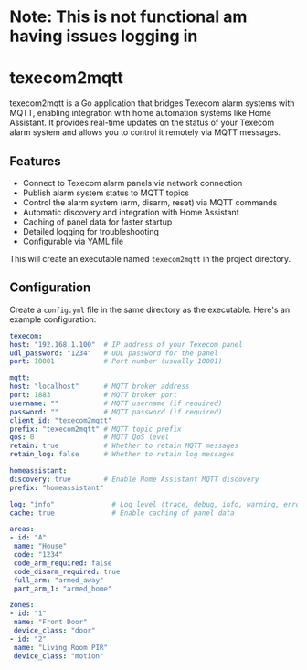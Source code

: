 # Note: This is not functional am having issues logging in

# texecom2mqtt

texecom2mqtt is a Go application that bridges Texecom alarm systems with MQTT, enabling integration with home automation systems like Home Assistant. It provides real-time updates on the status of your Texecom alarm system and allows you to control it remotely via MQTT messages.

## Features

- Connect to Texecom alarm panels via network connection
- Publish alarm system status to MQTT topics
- Control the alarm system (arm, disarm, reset) via MQTT commands
- Automatic discovery and integration with Home Assistant
- Caching of panel data for faster startup
- Detailed logging for troubleshooting
- Configurable via YAML file

This will create an executable named `texecom2mqtt` in the project directory.

## Configuration

Create a `config.yml` file in the same directory as the executable. Here's an example configuration:

```yaml
texecom:
host: "192.168.1.100"  # IP address of your Texecom panel
udl_password: "1234"   # UDL password for the panel
port: 10001            # Port number (usually 10001)

mqtt:
host: "localhost"      # MQTT broker address
port: 1883             # MQTT broker port
username: ""           # MQTT username (if required)
password: ""           # MQTT password (if required)
client_id: "texecom2mqtt"
prefix: "texecom2mqtt" # MQTT topic prefix
qos: 0                 # MQTT QoS level
retain: true           # Whether to retain MQTT messages
retain_log: false      # Whether to retain log messages

homeassistant:
discovery: true        # Enable Home Assistant MQTT discovery
prefix: "homeassistant"

log: "info"              # Log level (trace, debug, info, warning, error)
cache: true              # Enable caching of panel data

areas:
- id: "A"
 name: "House"
 code: "1234"
 code_arm_required: false
 code_disarm_required: true
 full_arm: "armed_away"
 part_arm_1: "armed_home"

zones:
- id: "1"
 name: "Front Door"
 device_class: "door"
- id: "2"
 name: "Living Room PIR"
 device_class: "motion"
 ```

